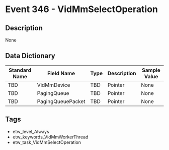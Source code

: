 # Event 346 - VidMmSelectOperation

## Description
None

## Data Dictionary
|Standard Name|Field Name|Type|Description|Sample Value|
|---|---|---|---|---|
|TBD|VidMmDevice|TBD|Pointer|None|None|
|TBD|PagingQueue|TBD|Pointer|None|None|
|TBD|PagingQueuePacket|TBD|Pointer|None|None|

## Tags
* etw_level_Always
* etw_keywords_VidMmWorkerThread
* etw_task_VidMmSelectOperation
